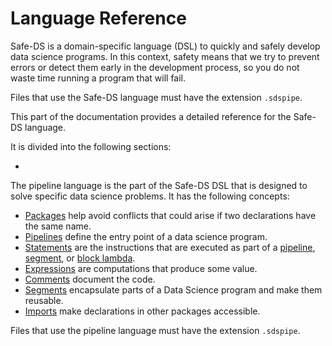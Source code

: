 # Language Reference

Safe-DS is a domain-specific language (DSL) to quickly and safely develop data science programs. In this context,
safety means that we try to prevent errors or detect them early in the development process, so you do not waste time
running a program that will fail.

Files that use the Safe-DS language must have the extension `.sdspipe`.

This part of the documentation provides a detailed reference for the Safe-DS language.




It is divided into the following sections:

-




The pipeline language is the part of the Safe-DS DSL that is designed to solve specific data science problems. It has the following concepts:

- [Packages][packages] help avoid conflicts that could arise if two declarations have the same name.
- [Pipelines][pipelines] define the entry point of a data science program.
- [Statements][statements] are the instructions that are executed as part of a [pipeline][pipelines], [segment][segments], or [block lambda][block-lambdas].
- [Expressions][expressions] are computations that produce some value.
- [Comments][comments] document the code.
- [Segments][segments] encapsulate parts of a Data Science program and make them reusable.
- [Imports][imports] make declarations in other packages accessible.

Files that use the pipeline language must have the extension `.sdspipe`.

[packages]: packages.md
[pipelines]: pipelines.md
[statements]: statements.md
[expressions]: expressions.md
[block-lambdas]: expressions.md#block-lambdas
[comments]: comments.md
[segments]: segments.md
[imports]: imports.md
